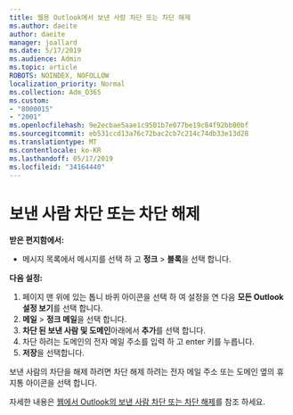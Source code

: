 ```yaml
---
title: 웹용 Outlook에서 보낸 사람 차단 또는 차단 해제
ms.author: daeite
author: daeite
manager: joallard
ms.date: 5/17/2019
ms.audience: Admin
ms.topic: article
ROBOTS: NOINDEX, NOFOLLOW
localization_priority: Normal
ms.collection: Adm_O365
ms.custom:
- "8000015"
- "2001"
ms.openlocfilehash: 9e2ecbae5aae1c9501b7e077be19c84f92bb00bf
ms.sourcegitcommit: eb531ccd13a76c72bac2cb7c214c74db33e13d28
ms.translationtype: MT
ms.contentlocale: ko-KR
ms.lasthandoff: 05/17/2019
ms.locfileid: "34164440"
---
```

# <a name="block-or-unblock-senders"></a>보낸 사람 차단 또는 차단 해제

**받은 편지함에서:**

- 메시지 목록에서 메시지를 선택 하 고 **정크** > **블록**을 선택 합니다.

**다음 설정:**

1. 페이지 맨 위에 있는 톱니 바퀴 아이콘을 선택 하 여 설정을 연 다음 **모든 Outlook 설정 보기**를 선택 합니다.
2. **메일** > **정크 메일**을 선택 합니다.
3. **차단 된 보낸 사람 및 도메인**아래에서 **추가**를 선택 합니다.
4. 차단 하려는 도메인의 전자 메일 주소를 입력 하 고 enter 키를 누릅니다.
5. **저장**을 선택합니다.

보낸 사람의 차단을 해제 하려면 차단 해제 하려는 전자 메일 주소 또는 도메인 옆의 휴지통 아이콘을 선택 합니다.

자세한 내용은 [웹에서 Outlook의 보낸 사람 차단 또는 차단 해제](https://support.office.com/article/9bf812d4-6995-4d19-901a-76d6e26939b0)를 참조 하세요.